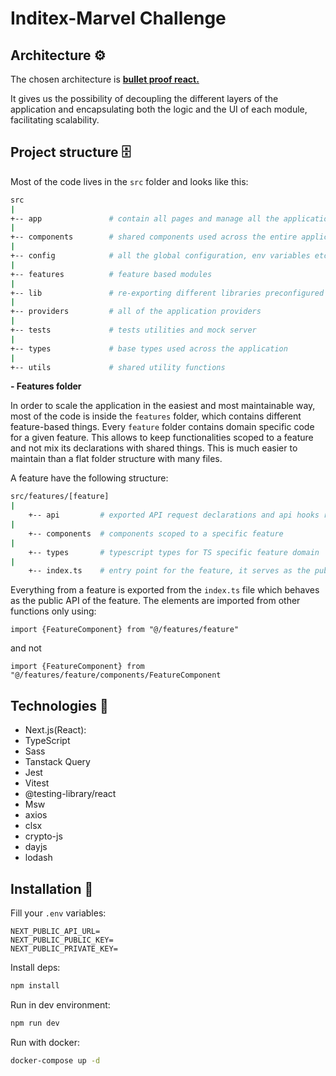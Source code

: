 # Inditex-Marvel Challenge

## Architecture ⚙️

The chosen architecture is
**[bullet proof react.](https://github.com/alan2207/bulletproof-react)**

It gives us the possibility of decoupling the different layers of the
application and encapsulating both the logic and the UI of each module,
facilitating scalability.

## Project structure 🗄️

Most of the code lives in the `src` folder and looks like this:

```sh
src
|
+-- app               # contain all pages and manage all the application routes based on file names.
|
+-- components        # shared components used across the entire application
|
+-- config            # all the global configuration, env variables etc. get exported from here and used in the app
|
+-- features          # feature based modules
|
+-- lib               # re-exporting different libraries preconfigured for the application
|
+-- providers         # all of the application providers
|
+-- tests             # tests utilities and mock server
|
+-- types             # base types used across the application
|
+-- utils             # shared utility functions
```

**- Features folder**

In order to scale the application in the easiest and most maintainable way, most
of the code is inside the `features` folder, which contains different
feature-based things. Every `feature` folder contains domain specific code for a
given feature. This allows to keep functionalities scoped to a feature and not
mix its declarations with shared things. This is much easier to maintain than a
flat folder structure with many files.

A feature have the following structure:

```sh
src/features/[feature]
|
    +-- api         # exported API request declarations and api hooks related to a specific feature
|
    +-- components  # components scoped to a specific feature
|
    +-- types       # typescript types for TS specific feature domain
|
    +-- index.ts    # entry point for the feature, it serves as the public API of the given feature and exports everything that should be used outside the feature
```

Everything from a feature is exported from the `index.ts` file which behaves as
the public API of the feature. The elements are imported from other functions
only using:

`import {FeatureComponent} from "@/features/feature"`

and not

`import {FeatureComponent} from "@/features/feature/components/FeatureComponent`

## Technologies 🔧

- Next.js(React):
- TypeScript
- Sass
- Tanstack Query
- Jest
- Vitest
- @testing-library/react
- Msw
- axios
- clsx
- crypto-js
- dayjs
- lodash

## Installation 💾

Fill your `.env` variables:

```
NEXT_PUBLIC_API_URL=
NEXT_PUBLIC_PUBLIC_KEY=
NEXT_PUBLIC_PRIVATE_KEY=
```

Install deps:

```bash
npm install
```

Run in dev environment:

```bash
npm run dev
```

Run with docker:

```bash
docker-compose up -d
```

